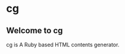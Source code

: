 cg
================================================================================


Welcome to cg
--------------------------------------------------------------------------------

cg is A Ruby based HTML contents generator.
